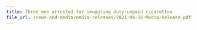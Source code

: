 ```yaml
---
title: Three men arrested for smuggling duty-unpaid cigarettes
file_url: /news-and-media/media-releases/2021-04-30-Media-Release.pdf
---
```

